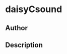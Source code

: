 # daisyCsound

## Author

<!-- Insert Your Name Here -->

## Description

<!-- Describe your example here -->
